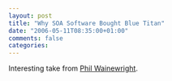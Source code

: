 ```yaml
---
layout: post
title: "Why SOA Software Bought Blue Titan"
date: "2006-05-11T08:35:00+01:00"
comments: false
categories: 
---
```


<p>Interesting take from <a href="http://www.looselycoupled.com/blog/lc00aa00135.html">Phil Wainewright</a>.</p>


